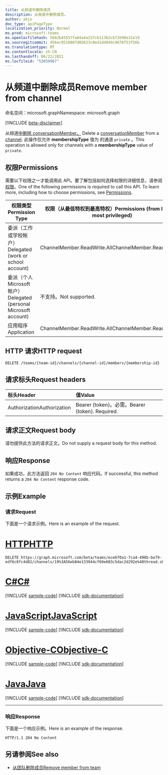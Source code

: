 ```yaml
---
title: 从频道中删除成员
description: 从频道中删除成员。
author: akjo
doc_type: apiPageType
localization_priority: Normal
ms.prod: microsoft-teams
ms.openlocfilehash: 5602b45557fa8da4a237cb113b2cb72690e31e19
ms.sourcegitcommit: 456ec9510807d05623c0ed1dd049c9676f53f56b
ms.translationtype: MT
ms.contentlocale: zh-CN
ms.lasthandoff: 06/22/2021
ms.locfileid: "53059967"
---
```

# <a name="remove-member-from-channel"></a><span data-ttu-id="0bb24-103">从频道中删除成员</span><span class="sxs-lookup"><span data-stu-id="0bb24-103">Remove member from channel</span></span>

<span data-ttu-id="0bb24-104">命名空间：microsoft.graph</span><span class="sxs-lookup"><span data-stu-id="0bb24-104">Namespace: microsoft.graph</span></span>
 
[!INCLUDE [beta-disclaimer](../../includes/beta-disclaimer.md)]

<span data-ttu-id="0bb24-105">从频道[中删除 conversationMember。](../resources/conversationmember.md) [](../resources/channel.md)</span><span class="sxs-lookup"><span data-stu-id="0bb24-105">Delete a [conversationMember](../resources/conversationmember.md) from a [channel](../resources/channel.md).</span></span> <span data-ttu-id="0bb24-106">此操作仅允许 **membershipType** 值为 的通道 `private` 。</span><span class="sxs-lookup"><span data-stu-id="0bb24-106">This operation is allowed only for channels with a **membershipType** value of `private`.</span></span>


## <a name="permissions"></a><span data-ttu-id="0bb24-107">权限</span><span class="sxs-lookup"><span data-stu-id="0bb24-107">Permissions</span></span>

<span data-ttu-id="0bb24-p102">需要以下权限之一才能调用此 API。要了解包括如何选择权限的详细信息，请参阅[权限](/graph/permissions-reference)。</span><span class="sxs-lookup"><span data-stu-id="0bb24-p102">One of the following permissions is required to call this API. To learn more, including how to choose permissions, see [Permissions](/graph/permissions-reference).</span></span>

|<span data-ttu-id="0bb24-110">权限类型</span><span class="sxs-lookup"><span data-stu-id="0bb24-110">Permission Type</span></span>|<span data-ttu-id="0bb24-111">权限（从最低特权到最高特权）</span><span class="sxs-lookup"><span data-stu-id="0bb24-111">Permissions (from least to most privileged)</span></span>|
|---------|-------------|
|<span data-ttu-id="0bb24-112">委派（工作或学校帐户）</span><span class="sxs-lookup"><span data-stu-id="0bb24-112">Delegated (work or school account)</span></span>| <span data-ttu-id="0bb24-113">ChannelMember.ReadWrite.All</span><span class="sxs-lookup"><span data-stu-id="0bb24-113">ChannelMember.ReadWrite.All</span></span> |
|<span data-ttu-id="0bb24-114">委派（个人 Microsoft 帐户）</span><span class="sxs-lookup"><span data-stu-id="0bb24-114">Delegated (personal Microsoft account)</span></span>|<span data-ttu-id="0bb24-115">不支持。</span><span class="sxs-lookup"><span data-stu-id="0bb24-115">Not supported.</span></span>|
|<span data-ttu-id="0bb24-116">应用程序</span><span class="sxs-lookup"><span data-stu-id="0bb24-116">Application</span></span>| <span data-ttu-id="0bb24-117">ChannelMember.ReadWrite.All</span><span class="sxs-lookup"><span data-stu-id="0bb24-117">ChannelMember.ReadWrite.All</span></span> |

## <a name="http-request"></a><span data-ttu-id="0bb24-118">HTTP 请求</span><span class="sxs-lookup"><span data-stu-id="0bb24-118">HTTP request</span></span>
<!-- { "blockType": "ignored"} -->

```http
DELETE /teams/{team-id}/channels/{channel-id}/members/{membership-id}
```

## <a name="request-headers"></a><span data-ttu-id="0bb24-119">请求标头</span><span class="sxs-lookup"><span data-stu-id="0bb24-119">Request headers</span></span>

| <span data-ttu-id="0bb24-120">标头</span><span class="sxs-lookup"><span data-stu-id="0bb24-120">Header</span></span>       | <span data-ttu-id="0bb24-121">值</span><span class="sxs-lookup"><span data-stu-id="0bb24-121">Value</span></span> |
|:---------------|:--------|
| <span data-ttu-id="0bb24-122">Authorization</span><span class="sxs-lookup"><span data-stu-id="0bb24-122">Authorization</span></span>  | <span data-ttu-id="0bb24-p103">Bearer {token}。必需。</span><span class="sxs-lookup"><span data-stu-id="0bb24-p103">Bearer {token}. Required.</span></span>  |

## <a name="request-body"></a><span data-ttu-id="0bb24-125">请求正文</span><span class="sxs-lookup"><span data-stu-id="0bb24-125">Request body</span></span>

<span data-ttu-id="0bb24-126">请勿提供此方法的请求正文。</span><span class="sxs-lookup"><span data-stu-id="0bb24-126">Do not supply a request body for this method.</span></span>

## <a name="response"></a><span data-ttu-id="0bb24-127">响应</span><span class="sxs-lookup"><span data-stu-id="0bb24-127">Response</span></span>

<span data-ttu-id="0bb24-128">如果成功，此方法返回 `204 No Content` 响应代码。</span><span class="sxs-lookup"><span data-stu-id="0bb24-128">If successful, this method returns a `204 No Content` response code.</span></span>

## <a name="example"></a><span data-ttu-id="0bb24-129">示例</span><span class="sxs-lookup"><span data-stu-id="0bb24-129">Example</span></span>

### <a name="request"></a><span data-ttu-id="0bb24-130">请求</span><span class="sxs-lookup"><span data-stu-id="0bb24-130">Request</span></span>

<span data-ttu-id="0bb24-131">下面是一个请求示例。</span><span class="sxs-lookup"><span data-stu-id="0bb24-131">Here is an example of the request.</span></span>


# <a name="http"></a>[<span data-ttu-id="0bb24-132">HTTP</span><span class="sxs-lookup"><span data-stu-id="0bb24-132">HTTP</span></span>](#tab/http)
<!-- {
  "blockType": "request",
  "name": "delete_channel-member"
} -->
```http
DELETE https://graph.microsoft.com/beta/teams/ece6f0a1-7ca4-498b-be79-edf6c8fc4d82/channels/19%3A56eb04e133944cf69e603c5dac2d292e%40thread.skype/members/ZWUwZjVhZTItOGJjNi00YWU1LTg0NjYtN2RhZWViYmZhMDYyIyM3Mzc2MWYwNi0yYWM5LTQ2OWMtOWYxMC0yNzlhOGNjMjY3Zjk=
```
# <a name="c"></a>[<span data-ttu-id="0bb24-133">C#</span><span class="sxs-lookup"><span data-stu-id="0bb24-133">C#</span></span>](#tab/csharp)
[!INCLUDE [sample-code](../includes/snippets/csharp/delete-channel-member-csharp-snippets.md)]
[!INCLUDE [sdk-documentation](../includes/snippets/snippets-sdk-documentation-link.md)]

# <a name="javascript"></a>[<span data-ttu-id="0bb24-134">JavaScript</span><span class="sxs-lookup"><span data-stu-id="0bb24-134">JavaScript</span></span>](#tab/javascript)
[!INCLUDE [sample-code](../includes/snippets/javascript/delete-channel-member-javascript-snippets.md)]
[!INCLUDE [sdk-documentation](../includes/snippets/snippets-sdk-documentation-link.md)]

# <a name="objective-c"></a>[<span data-ttu-id="0bb24-135">Objective-C</span><span class="sxs-lookup"><span data-stu-id="0bb24-135">Objective-C</span></span>](#tab/objc)
[!INCLUDE [sample-code](../includes/snippets/objc/delete-channel-member-objc-snippets.md)]
[!INCLUDE [sdk-documentation](../includes/snippets/snippets-sdk-documentation-link.md)]

# <a name="java"></a>[<span data-ttu-id="0bb24-136">Java</span><span class="sxs-lookup"><span data-stu-id="0bb24-136">Java</span></span>](#tab/java)
[!INCLUDE [sample-code](../includes/snippets/java/delete-channel-member-java-snippets.md)]
[!INCLUDE [sdk-documentation](../includes/snippets/snippets-sdk-documentation-link.md)]

---


### <a name="response"></a><span data-ttu-id="0bb24-137">响应</span><span class="sxs-lookup"><span data-stu-id="0bb24-137">Response</span></span>

<span data-ttu-id="0bb24-138">下面是一个响应示例。</span><span class="sxs-lookup"><span data-stu-id="0bb24-138">Here is an example of the response.</span></span>

<!-- {
  "blockType": "response"
} -->
```http
HTTP/1.1 204 No Content
```

## <a name="see-also"></a><span data-ttu-id="0bb24-139">另请参阅</span><span class="sxs-lookup"><span data-stu-id="0bb24-139">See also</span></span>

- [<span data-ttu-id="0bb24-140">从团队删除成员</span><span class="sxs-lookup"><span data-stu-id="0bb24-140">Remove member from team</span></span>](team-delete-members.md)

<!-- uuid: 8fcb5dbc-d5aa-4681-8e31-b001d5168d79
2015-10-25 14:57:30 UTC -->
<!--
{
  "type": "#page.annotation",
  "description": "Delete_channel_member",
  "keywords": "",
  "section": "documentation",
  "tocPath": "",
  "suppressions": [
  ]
}
-->

